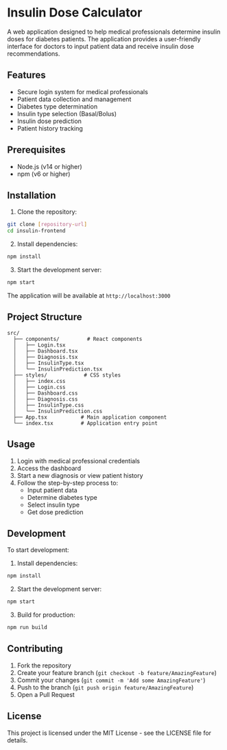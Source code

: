 # Insulin Dose Calculator

A web application designed to help medical professionals determine insulin doses for diabetes patients. The application provides a user-friendly interface for doctors to input patient data and receive insulin dose recommendations.

## Features

- Secure login system for medical professionals
- Patient data collection and management
- Diabetes type determination
- Insulin type selection (Basal/Bolus)
- Insulin dose prediction
- Patient history tracking

## Prerequisites

- Node.js (v14 or higher)
- npm (v6 or higher)

## Installation

1. Clone the repository:
```bash
git clone [repository-url]
cd insulin-frontend
```

2. Install dependencies:
```bash
npm install
```

3. Start the development server:
```bash
npm start
```

The application will be available at `http://localhost:3000`

## Project Structure

```
src/
  ├── components/         # React components
  │   ├── Login.tsx
  │   ├── Dashboard.tsx
  │   ├── Diagnosis.tsx
  │   ├── InsulinType.tsx
  │   └── InsulinPrediction.tsx
  ├── styles/            # CSS styles
  │   ├── index.css
  │   ├── Login.css
  │   ├── Dashboard.css
  │   ├── Diagnosis.css
  │   ├── InsulinType.css
  │   └── InsulinPrediction.css
  ├── App.tsx           # Main application component
  └── index.tsx         # Application entry point
```

## Usage

1. Login with medical professional credentials
2. Access the dashboard
3. Start a new diagnosis or view patient history
4. Follow the step-by-step process to:
   - Input patient data
   - Determine diabetes type
   - Select insulin type
   - Get dose prediction

## Development

To start development:

1. Install dependencies:
```bash
npm install
```

2. Start the development server:
```bash
npm start
```

3. Build for production:
```bash
npm run build
```

## Contributing

1. Fork the repository
2. Create your feature branch (`git checkout -b feature/AmazingFeature`)
3. Commit your changes (`git commit -m 'Add some AmazingFeature'`)
4. Push to the branch (`git push origin feature/AmazingFeature`)
5. Open a Pull Request

## License

This project is licensed under the MIT License - see the LICENSE file for details. 